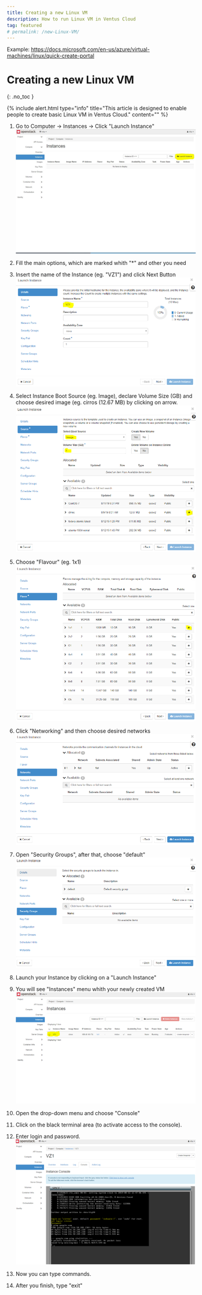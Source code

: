 ```yaml
---
title: Creating a new Linux VM 
description: How to run Linux VM in Ventus Cloud 
tag: featured
# permalink: /new-Linux-VM/
---
```


Example:
https://docs.microsoft.com/en-us/azure/virtual-machines/linux/quick-create-portal



# Creating a new Linux VM
{: .no_toc }

{% include alert.html type="info" title="This article is designed to enable people to create basic Linux VM in Ventus Cloud." content="" %}

1) Go to Computer -> Instances -> Click "Launch Instance"
![](../../assets/img/new-linux-vm/intances1.png)

2) Fill the main options, which are marked whith "*" and other you need

3) Insert the name of the Instance (eg. "VZ1") and click Next Button
![](../../assets/img/new-linux-vm/intances2.png)

4) Select Instance Boot Source (eg. Image), declare Volume Size (GB) and choose desired image (eg. cirros (12.67 MB) by clicking on arrow.
![](../../assets/img/new-linux-vm/intances3.png)

5) Choose "Flavour" (eg. 1x1)
![](../../assets/img/new-linux-vm/intances4.png)

6) Click "Networking" and then choose desired networks
![](../../assets/img/new-linux-vm/intances5.png)

7) Open "Security Groups", after that, choose "default" 
![](../../assets/img/new-linux-vm/intances6.png)

8) Launch your Instance by clicking on a "Launch Instance"

9) You will see "Instances" menu whith your newly created VM
![](../../assets/img/new-linux-vm/intances7.png)

10) Open the drop-down menu and choose "Console"

11) Click on the black terminal area (to activate access to the console). 
	
12) Enter login and password. 
![](../../assets/img/new-linux-vm/intances8.png)

13) Now you can type commands.
	
14) After you finish, type "exit"

